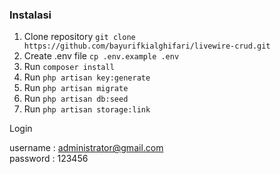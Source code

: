 ### Instalasi

1. Clone repository `git clone https://github.com/bayurifkialghifari/livewire-crud.git`
2. Create .env file `cp .env.example .env`
3. Run `composer install`
4. Run `php artisan key:generate`
5. Run `php artisan migrate`
6. Run `php artisan db:seed`
7. Run `php artisan storage:link`

Login

username : administrator@gmail.com <br>
password : 123456
